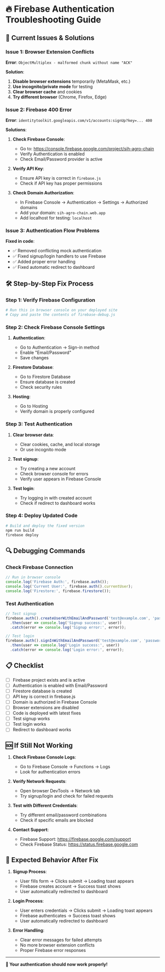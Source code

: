 # 🔥 Firebase Authentication Troubleshooting Guide

## 🚨 **Current Issues & Solutions**

### **Issue 1: Browser Extension Conflicts**
**Error**: `ObjectMultiplex - malformed chunk without name "ACK"`

**Solution**:
1. **Disable browser extensions** temporarily (MetaMask, etc.)
2. **Use incognito/private mode** for testing
3. **Clear browser cache** and cookies
4. **Try different browser** (Chrome, Firefox, Edge)

### **Issue 2: Firebase 400 Error**
**Error**: `identitytoolkit.googleapis.com/v1/accounts:signUp?key=... 400`

**Solutions**:
1. **Check Firebase Console**:
   - Go to: https://console.firebase.google.com/project/sih-agro-chain
   - Verify Authentication is enabled
   - Check Email/Password provider is active

2. **Verify API Key**:
   - Ensure API key is correct in `firebase.js`
   - Check if API key has proper permissions

3. **Check Domain Authorization**:
   - In Firebase Console → Authentication → Settings → Authorized domains
   - Add your domain: `sih-agro-chain.web.app`
   - Add localhost for testing: `localhost`

### **Issue 3: Authentication Flow Problems**
**Fixed in code**:
- ✅ Removed conflicting mock authentication
- ✅ Fixed signup/login handlers to use Firebase
- ✅ Added proper error handling
- ✅ Fixed automatic redirect to dashboard

## 🛠️ **Step-by-Step Fix Process**

### **Step 1: Verify Firebase Configuration**
```bash
# Run this in browser console on your deployed site
# Copy and paste the contents of firebase-debug.js
```

### **Step 2: Check Firebase Console Settings**
1. **Authentication**:
   - Go to Authentication → Sign-in method
   - Enable "Email/Password"
   - Save changes

2. **Firestore Database**:
   - Go to Firestore Database
   - Ensure database is created
   - Check security rules

3. **Hosting**:
   - Go to Hosting
   - Verify domain is properly configured

### **Step 3: Test Authentication**
1. **Clear browser data**:
   - Clear cookies, cache, and local storage
   - Or use incognito mode

2. **Test signup**:
   - Try creating a new account
   - Check browser console for errors
   - Verify user appears in Firebase Console

3. **Test login**:
   - Try logging in with created account
   - Check if redirect to dashboard works

### **Step 4: Deploy Updated Code**
```bash
# Build and deploy the fixed version
npm run build
firebase deploy
```

## 🔍 **Debugging Commands**

### **Check Firebase Connection**
```javascript
// Run in browser console
console.log('Firebase Auth:', firebase.auth());
console.log('Current User:', firebase.auth().currentUser);
console.log('Firestore:', firebase.firestore());
```

### **Test Authentication**
```javascript
// Test signup
firebase.auth().createUserWithEmailAndPassword('test@example.com', 'password123')
  .then(user => console.log('Signup success:', user))
  .catch(error => console.log('Signup error:', error));

// Test login
firebase.auth().signInWithEmailAndPassword('test@example.com', 'password123')
  .then(user => console.log('Login success:', user))
  .catch(error => console.log('Login error:', error));
```

## 📋 **Checklist**

- [ ] Firebase project exists and is active
- [ ] Authentication is enabled with Email/Password
- [ ] Firestore database is created
- [ ] API key is correct in firebase.js
- [ ] Domain is authorized in Firebase Console
- [ ] Browser extensions are disabled
- [ ] Code is deployed with latest fixes
- [ ] Test signup works
- [ ] Test login works
- [ ] Redirect to dashboard works

## 🆘 **If Still Not Working**

1. **Check Firebase Console Logs**:
   - Go to Firebase Console → Functions → Logs
   - Look for authentication errors

2. **Verify Network Requests**:
   - Open browser DevTools → Network tab
   - Try signup/login and check for failed requests

3. **Test with Different Credentials**:
   - Try different email/password combinations
   - Check if specific emails are blocked

4. **Contact Support**:
   - Firebase Support: https://firebase.google.com/support
   - Check Firebase Status: https://status.firebase.google.com

## 🎯 **Expected Behavior After Fix**

1. **Signup Process**:
   - User fills form → Clicks submit → Loading toast appears
   - Firebase creates account → Success toast shows
   - User automatically redirected to dashboard

2. **Login Process**:
   - User enters credentials → Clicks submit → Loading toast appears
   - Firebase authenticates → Success toast shows
   - User automatically redirected to dashboard

3. **Error Handling**:
   - Clear error messages for failed attempts
   - No more browser extension conflicts
   - Proper Firebase error responses

---

**🚀 Your authentication should now work properly!**





